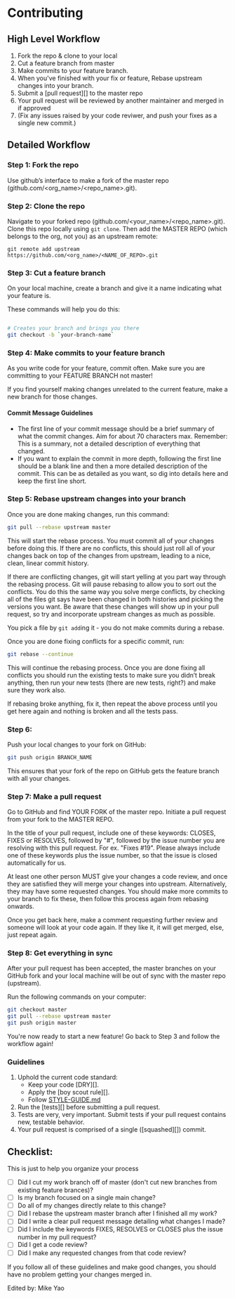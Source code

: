 # Contributing

## High Level Workflow

1. Fork the repo & clone to your local
1. Cut a feature branch from master
1. Make commits to your feature branch.
1. When you've finished with your fix or feature, Rebase upstream changes into your branch. 
1. Submit a [pull request][] to the master repo
1. Your pull request will be reviewed by another maintainer and merged in if approved
1. (Fix any issues raised by your code reviwer, and push your fixes as a single
   new commit.)

## Detailed Workflow

### Step 1: Fork the repo
 
Use github’s interface to make a fork of the master repo (github.com/<org_name>/<repo_name>.git). 

### Step 2: Clone the repo

Navigate to your forked repo (github.com/<your_name>/<repo_name>.git). Clone this repo locally using `git clone`. Then add the MASTER REPO (which belongs to the org, not you) as an upstream remote:

```
git remote add upstream https://github.com/<org_name>/<NAME_OF_REPO>.git
```

### Step 3: Cut a feature branch

On your local machine, create a branch and give it a name indicating what your feature is.
  
These commands will help you do this:

``` bash

# Creates your branch and brings you there
git checkout -b `your-branch-name`
```

### Step 4: Make commits to your feature branch

As you write code for your feature, commit often. Make sure you are committing to your FEATURE BRANCH not master!

If you find yourself making changes unrelated to the current feature, make a new branch for those changes.

#### Commit Message Guidelines

- The first line of your commit message should be a brief summary of what the
  commit changes. Aim for about 70 characters max. Remember: This is a summary,
  not a detailed description of everything that changed.
- If you want to explain the commit in more depth, following the first line should
  be a blank line and then a more detailed description of the commit. This can be
  as detailed as you want, so dig into details here and keep the first line short.

### Step 5: Rebase upstream changes into your branch

Once you are done making changes, run this command:

```bash
git pull --rebase upstream master
```

This will start the rebase process. You must commit all of your changes
before doing this. If there are no conflicts, this should just roll all
of your changes back on top of the changes from upstream, leading to a
nice, clean, linear commit history.

If there are conflicting changes, git will start yelling at you part way
through the rebasing process. Git will pause rebasing to allow you to sort
out the conflicts. You do this the same way you solve merge conflicts,
by checking all of the files git says have been changed in both histories
and picking the versions you want. Be aware that these changes will show
up in your pull request, so try and incorporate upstream changes as much
as possible.

You pick a file by `git add`ing it - you do not make commits during a
rebase.

Once you are done fixing conflicts for a specific commit, run:

```bash
git rebase --continue
```

This will continue the rebasing process. Once you are done fixing all
conflicts you should run the existing tests to make sure you didn’t break
anything, then run your new tests (there are new tests, right?) and
make sure they work also.

If rebasing broke anything, fix it, then repeat the above process until
you get here again and nothing is broken and all the tests pass.

### Step 6: 

Push your local changes to your fork on GitHub:

```bash
git push origin BRANCH_NAME
```

This ensures that your fork of the repo on GitHub gets the feature branch with all your changes.

### Step 7: Make a pull request

Go to GitHub and find YOUR FORK of the master repo. Initiate a pull request from your fork to the MASTER REPO.

In the title of your pull request, include one of these keywords: CLOSES, FIXES or RESOLVES, followed by "#", followed by the issue number you are resolving with this pull request. For ex. "Fixes #19". Please always include one of these keywords plus the issue number, so that the issue is closed automatically for us.

At least one other person MUST give your changes a code review, and once
they are satisfied they will merge your changes into upstream. Alternatively,
they may have some requested changes. You should make more commits to your
branch to fix these, then follow this process again from rebasing onwards.

Once you get back here, make a comment requesting further review and
someone will look at your code again. If they like it, it will get merged,
else, just repeat again.

### Step 8: Get everything in sync

After your pull request has been accepted, the master branches on your GitHub fork and your local machine will be out of sync with the master repo (upstream).

Run the following commands on your computer:

```bash
git checkout master
git pull --rebase upstream master
git push origin master
```

You're now ready to start a new feature! Go back to Step 3 and follow the workflow again!


### Guidelines

1. Uphold the current code standard:
    - Keep your code [DRY][].
    - Apply the [boy scout rule][].
    - Follow [STYLE-GUIDE.md](STYLE-GUIDE.md)
1. Run the [tests][] before submitting a pull request.
1. Tests are very, very important. Submit tests if your pull request contains
   new, testable behavior.
1. Your pull request is comprised of a single ([squashed][]) commit.

## Checklist:

This is just to help you organize your process

- [ ] Did I cut my work branch off of master (don't cut new branches from existing feature brances)?
- [ ] Is my branch focused on a single main change?
 - [ ] Do all of my changes directly relate to this change?
- [ ] Did I rebase the upstream master branch after I finished all my
  work?
- [ ] Did I write a clear pull request message detailing what changes I made?
- [ ] Did I include the keywords FIXES, RESOLVES or CLOSES plus the issue number in my pull request?
- [ ] Did I get a code review?
 - [ ] Did I make any requested changes from that code review?

If you follow all of these guidelines and make good changes, you should have
no problem getting your changes merged in.


<!-- Links -->
[style guide]: https://github.com/hackreactor-labs/style-guide
[n-queens]: https://github.com/hackreactor-labs/n-queens
[Underbar]: https://github.com/hackreactor-labs/underbar
[curriculum workflow diagram]: http://i.imgur.com/p0e4tQK.png
[cons of merge]: https://f.cloud.github.com/assets/1577682/1458274/1391ac28-435e-11e3-88b6-69c85029c978.png
[Bookstrap]: https://github.com/hackreactor/bookstrap
[Taser]: https://github.com/hackreactor/bookstrap
[tools workflow diagram]: http://i.imgur.com/kzlrDj7.png
[Git Flow]: http://nvie.com/posts/a-successful-git-branching-model/
[GitHub Flow]: http://scottchacon.com/2011/08/31/github-flow.html
[Squash]: http://gitready.com/advanced/2009/02/10/squashing-commits-with-rebase.html

Edited by: Mike Yao
